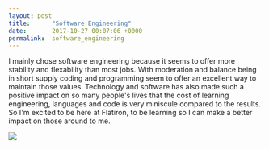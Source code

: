 ```yaml
---
layout: post
title:      "Software Engineering"
date:       2017-10-27 00:07:06 +0000
permalink:  software_engineering
---
```


I mainly chose software engineering because it seems to offer more stability and flexability than most jobs.    With moderation and balance being in short supply coding and programming seem to offer an excellent way to maintain those values.    Technology and software has also made such a positive impact on so many people's lives that the cost of learning engineering, languages and code is very miniscule compared to the results.  So I'm excited to be here at Flatiron, to be learning so I can make a better impact on those around to me.

![](https://www.brainyquote.com/photos_tr/en/n/noelgallagher/552266/noelgallagher1-2x.jpghttp://)

[](https://www.psychologytoday.com/blog/happy-trails/201612/working-live-or-living-work)




